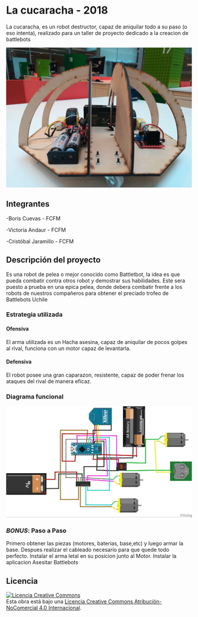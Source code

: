 # La cucaracha - 2018
La cucaracha, es un robot destructor, capaz de aniquilar todo a su paso (o eso intenta), realizado para un taller de proyecto
dedicado a la creacion de battlebots


![Robot Ejemplo](/multimedia/Foto_interior2.jpg)



## Integrantes
-Boris Cuevas - FCFM

-Victoria Andaur - FCFM

-Cristóbal Jaramillo - FCFM



## Descripción del proyecto
Es una robot de pelea o mejor conocido como Battletbot, la idea es que pueda combatir contra otros robot y demostrar sus habilidades. Este sera puesto a prueba en una epica pelea, donde debera combatir frente a los robots de nuestros compañeros
para obtener el preciado trofeo de Battlebots Uchile

### Estrategia utilizada
#### Ofensiva
El arma utilizada es un Hacha asesina, capaz de aniquilar de pocos golpes al rival, funciona con un motor capaz de levantarla.

#### Defensiva
El robot posee una gran caparazon, resistente, capaz de poder frenar los ataques del rival de manera eficaz.

### Diagrama funcional
![Diagrama](/multimedia/Cucaracha.jpg)

### *BONUS*: Paso a Paso
Primero obtener las piezas (motores, baterias, base,etc) y luego armar la base.
Despues realizar el cableado necesario para que quede todo perfecto.
Instalar el arma letal en su posicion junto al Motor.
Instalar la aplicacion
Asesitar Battlebots

## Licencia
<a rel="license" href="http://creativecommons.org/licenses/by-nc/4.0/"><img alt="Licencia Creative Commons" style="border-width:0" src="https://i.creativecommons.org/l/by-nc/4.0/88x31.png" /></a><br />Esta obra está bajo una <a rel="license" href="http://creativecommons.org/licenses/by-nc/4.0/">Licencia Creative Commons Atribución-NoComercial 4.0 Internacional</a>.
